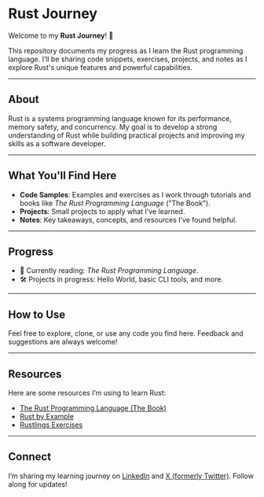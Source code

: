 # Rust Journey  

Welcome to my **Rust Journey**! 🚀  

This repository documents my progress as I learn the Rust programming language. I’ll be sharing code snippets, exercises, projects, and notes as I explore Rust's unique features and powerful capabilities.  

---

## About  

Rust is a systems programming language known for its performance, memory safety, and concurrency. My goal is to develop a strong understanding of Rust while building practical projects and improving my skills as a software developer.  

---

## What You'll Find Here  

- **Code Samples**: Examples and exercises as I work through tutorials and books like *The Rust Programming Language* ("The Book").  
- **Projects**: Small projects to apply what I’ve learned.  
- **Notes**: Key takeaways, concepts, and resources I’ve found helpful.  

---

## Progress  

- 📘 Currently reading: *The Rust Programming Language*.  
- 🛠 Projects in progress: Hello World, basic CLI tools, and more.  

---

## How to Use  

Feel free to explore, clone, or use any code you find here. Feedback and suggestions are always welcome!  

---

## Resources  

Here are some resources I’m using to learn Rust:  
- [The Rust Programming Language (The Book)](https://doc.rust-lang.org/book/)  
- [Rust by Example](https://doc.rust-lang.org/rust-by-example/)  
- [Rustlings Exercises](https://github.com/rust-lang/rustlings)  

---

## Connect  

I’m sharing my learning journey on [LinkedIn](linkedin.com/in/arabson99) and [X (formerly Twitter)](https://x.com/a_a_u99). Follow along for updates!  
